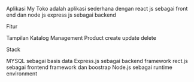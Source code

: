 Aplikasi My Toko
adalah aplikasi sederhana dengan react js sebagai front end dan node js express js sebagai backend

Fitur

Tampilan Katalog
Management Product 
 create
 update
 delete

Stack

MYSQL sebagai basis data
Express.js sebagai backend framework
rect.js sebagai frontend framework dan boostrap
Node.js sebagai runtime environment
